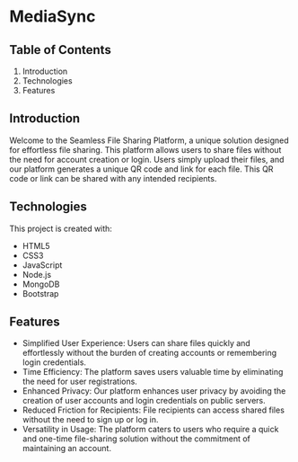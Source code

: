 # MediaSync

## Table of Contents
1. Introduction
2. Technologies
3. Features

## Introduction
Welcome to the Seamless File Sharing Platform, a unique solution designed for effortless file sharing. This platform allows users to share files without the need for account creation or login. Users simply upload their files, and our platform generates a unique QR code and link for each file. This QR code or link can be shared with any intended recipients.

## Technologies
This project is created with:
* HTML5
* CSS3
* JavaScript
* Node.js
* MongoDB
* Bootstrap

## Features
* Simplified User Experience: Users can share files quickly and effortlessly without the burden of creating accounts or remembering login credentials.
* Time Efficiency: The platform saves users valuable time by eliminating the need for user registrations.
* Enhanced Privacy: Our platform enhances user privacy by avoiding the creation of user accounts and login credentials on public servers.
* Reduced Friction for Recipients: File recipients can access shared files without the need to sign up or log in.
* Versatility in Usage: The platform caters to users who require a quick and one-time file-sharing solution without the commitment of maintaining an account.
